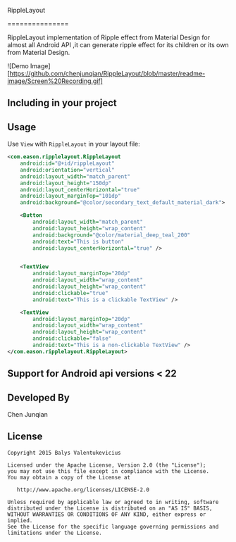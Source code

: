 RippleLayout


===============

RippleLayout implementation of Ripple effect from Material Design for almost all Android API ,it can generate ripple effect for its children or its own from Material Design.

![Demo Image][https://github.com/chenjunqian/RippleLayout/blob/master/readme-image/Screen%20Recording.gif]

Including in your project
-------------------------
Usage
-----

Use `View` with `RippleLayout` in your layout file:

```xml
<com.eason.ripplelayout.RippleLayout
    android:id="@+id/rippleLayout"
    android:orientation="vertical"
    android:layout_width="match_parent"
    android:layout_height="150dp"
    android:layout_centerHorizontal="true"
    android:layout_marginTop="101dp"
    android:background="@color/secondary_text_default_material_dark">

    <Button
        android:layout_width="match_parent"
        android:layout_height="wrap_content"
        android:background="@color/material_deep_teal_200"
        android:text="This is button"
        android:layout_centerHorizontal="true" />


    <TextView
        android:layout_marginTop="20dp"
        android:layout_width="wrap_content"
        android:layout_height="wrap_content"
        android:clickable="true"
        android:text="This is a clickable TextView" />

    <TextView
        android:layout_marginTop="20dp"
        android:layout_width="wrap_content"
        android:layout_height="wrap_content"
        android:clickable="false"
        android:text="This is a non-clickable TextView" />
</com.eason.ripplelayout.RippleLayout>
```
Support for Android api versions <  22 
-----
Developed By
--------------------
Chen Junqian

License
-----------

```
Copyright 2015 Balys Valentukevicius

Licensed under the Apache License, Version 2.0 (the "License");
you may not use this file except in compliance with the License.
You may obtain a copy of the License at

   http://www.apache.org/licenses/LICENSE-2.0

Unless required by applicable law or agreed to in writing, software
distributed under the License is distributed on an "AS IS" BASIS,
WITHOUT WARRANTIES OR CONDITIONS OF ANY KIND, either express or implied.
See the License for the specific language governing permissions and
limitations under the License.
```

[1]: https://raw.github.com/balysv/material-ripple/master/art/demo.gif
